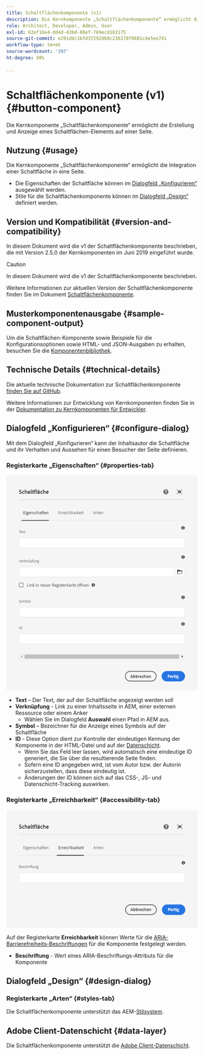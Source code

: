 ```yaml
---
title: Schaltflächenkomponente (v1)
description: Die Kernkomponente „Schaltflächenkomponente“ ermöglicht die Erstellung und Anzeige einer Schaltfläche.
role: Architect, Developer, Admin, User
exl-id: 63af16e4-dd4d-426d-88ef-769ecd1b3175
source-git-commit: e291d4c1bfd37292d68c236178f9681c4e5ee741
workflow-type: tm+mt
source-wordcount: '397'
ht-degree: 98%

---
```


# Schaltflächenkomponente (v1) {#button-component}

Die Kernkomponente „Schaltflächenkomponente“ ermöglicht die Erstellung und Anzeige eines Schaltflächen-Elements auf einer Seite.

## Nutzung {#usage}

Die Kernkomponente „Schaltflächenkomponente“ ermöglicht die Integration einer Schaltfläche in eine Seite.

* Die Eigenschaften der Schaltfläche können im [Dialogfeld „Konfigurieren“](#configure-dialog) ausgewählt werden.
* Stile für die Schaltflächenkomponente können im [Dialogfeld „Design“](#design-dialog) definiert werden.

## Version und Kompatibilität {#version-and-compatibility}

In diesem Dokument wird die v1 der Schaltflächenkomponente beschrieben, die mit Version 2.5.0 der Kernkomponenten im Juni 2019 eingeführt wurde.

>[!CAUTION]
>
>In diesem Dokument wird die v1 der Schaltflächenkomponente beschrieben.
>
>Weitere Informationen zur aktuellen Version der Schaltflächenkomponente finden Sie im Dokument [Schaltflächenkomponente](/help/components/button.md).

## Musterkomponentenausgabe {#sample-component-output}

Um die Schaltflächen-Komponente sowie Beispiele für die Konfigurationsoptionen sowie HTML- und JSON-Ausgaben zu erhalten, besuchen Sie die [Komponentenbibliothek](https://adobe.com/go/aem_cmp_library_button).

## Technische Details {#technical-details}

Die aktuelle technische Dokumentation zur Schaltflächenkomponente [finden Sie auf GitHub](https://adobe.com/go/aem_cmp_tech_button_v1).

Weitere Informationen zur Entwicklung von Kernkomponenten finden Sie in der [Dokumentation zu Kernkomponenten für Entwickler](/help/developing/overview.md).

## Dialogfeld „Konfigurieren“ {#configure-dialog}

Mit dem Dialogfeld „Konfigurieren“ kann der Inhaltsautor die Schaltfläche und ihr Verhalten und Aussehen für einen Besucher der Seite definieren.

### Registerkarte „Eigenschaften“ {#properties-tab}

![Registerkarte „Eigenschaften“ im Dialogfeld „Design“ der Schaltflächenkomponente](/help/assets/button-edit-properties.png)

* **Text** – Der Text, der auf der Schaltfläche angezeigt werden soll
* **Verknüpfung** - Link zu einer Inhaltsseite in AEM, einer externen Ressource oder einem Anker
   * Wählen Sie im Dialogfeld **Auswahl** einen Pfad in AEM aus.
* **Symbol** – Bezeichner für die Anzeige eines Symbols auf der Schaltfläche
* **ID** - Diese Option dient zur Kontrolle der eindeutigen Kennung der Komponente in der HTML-Datei und auf der [Datenschicht](/help/developing/data-layer/overview.md).
   * Wenn Sie das Feld leer lassen, wird automatisch eine eindeutige ID generiert, die Sie über die resultierende Seite finden.
   * Sofern eine ID angegeben wird, ist vom Autor bzw. der Autorin sicherzustellen, dass diese eindeutig ist.
   * Änderungen der ID können sich auf das CSS-, JS- und Datenschicht-Tracking auswirken.

### Registerkarte „Erreichbarkeit“ {#accessibility-tab}

![Registerkarte „Erreichbarkeit“ im Dialogfeld „Bearbeiten“ der Schaltflächenkomponente](/help/assets/button-edit-accessibility.png)

Auf der Registerkarte **Erreichbarkeit** können Werte für die [ARIA-Barrierefreiheits-Beschriftungen](https://www.w3.org/WAI/standards-guidelines/aria/) für die Komponente festgelegt werden.

* **Beschriftung** - Wert eines ARIA-Beschriftungs-Attributs für die Komponente

## Dialogfeld „Design“ {#design-dialog}

### Registerkarte „Arten“ {#styles-tab}

Die Schaltflächenkomponente unterstützt das AEM-[Stilsystem](/help/get-started/authoring.md#component-styling).

## Adobe Client-Datenschicht {#data-layer}

Die Schaltflächenkomponente unterstützt die [Adobe Client-Datenschicht](/help/developing/data-layer/overview.md).
